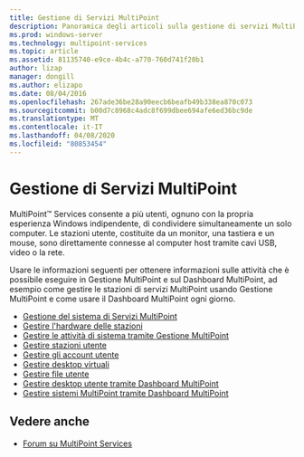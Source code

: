 ```yaml
---
title: Gestione di Servizi MultiPoint
description: Panoramica degli articoli sulla gestione di servizi MultiPoint
ms.prod: windows-server
ms.technology: multipoint-services
ms.topic: article
ms.assetid: 81135740-e9ce-4b4c-a770-760d741f20b1
author: lizap
manager: dongill
ms.author: elizapo
ms.date: 08/04/2016
ms.openlocfilehash: 267ade36be28a90eecb6beafb49b338ea870c073
ms.sourcegitcommit: b00d7c8968c4adc8f699dbee694afe6ed36bc9de
ms.translationtype: MT
ms.contentlocale: it-IT
ms.lasthandoff: 04/08/2020
ms.locfileid: "80853454"
---
```

# <a name="managing-multipoint-services"></a>Gestione di Servizi MultiPoint
MultiPoint&trade; Services consente a più utenti, ognuno con la propria esperienza Windows indipendente, di condividere simultaneamente un solo computer. Le stazioni utente, costituite da un monitor, una tastiera e un mouse, sono direttamente connesse al computer host tramite cavi USB, video o la rete.  
  
Usare le informazioni seguenti per ottenere informazioni sulle attività che è possibile eseguire in Gestione MultiPoint e sul Dashboard MultiPoint, ad esempio come gestire le stazioni di servizi MultiPoint usando Gestione MultiPoint e come usare il Dashboard MultiPoint ogni giorno.  
  
  
-   [Gestione del sistema di Servizi MultiPoint](Managing-Your-MultiPoint-Services-System.md)  
-   [Gestire l'hardware delle stazioni](Manage-Station-Hardware.md)  
-   [Gestire le attività di sistema tramite Gestione MultiPoint](Manage-System-Tasks-Using-MultiPoint-Manager.md)  
-   [Gestire stazioni utente](Manage-User-Stations.md)  
-   [Gestire gli account utente](Manage-User-Accounts.md)  
-   [Gestire desktop virtuali](Manage-Virtual-Desktops.md)  
-   [Gestire file utente](Manage-User-Files.md)  
-   [Gestire desktop utente tramite Dashboard MultiPoint](Manage-User-Desktops-Using-MultiPoint-Dashboard.md)  
-   [Gestire sistemi MultiPoint tramite Dashboard MultiPoint](Manage-MultiPoint-Systems-Using-MultiPoint-Dashboard.md)  
  
## <a name="see-also"></a>Vedere anche  
  
-   [Forum su MultiPoint Services](https://social.technet.microsoft.com/Forums/windowsserver/home?forum=windowsmultipointserver&filter=alltypes&sort=lastpostdesc)  